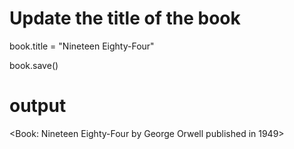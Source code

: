 # Update the title of the book

book.title = "Nineteen Eighty-Four"

book.save()

# output

<Book: Nineteen Eighty-Four by George Orwell published in 1949>
